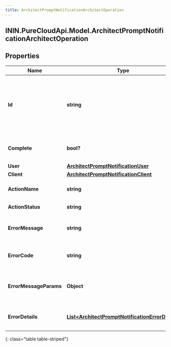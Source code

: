 ```yaml
---
title: ArchitectPromptNotificationArchitectOperation
---
```

## ININ.PureCloudApi.Model.ArchitectPromptNotificationArchitectOperation

## Properties

|Name | Type | Description | Notes|
|------------ | ------------- | ------------- | -------------|
| **Id** | **string** | A unique identifier for this operation, as generated by the initiating client | [optional] |
| **Complete** | **bool?** | Indicates if the operation is complete | [optional] |
| **User** | [**ArchitectPromptNotificationUser**](ArchitectPromptNotificationUser.html) |  | [optional] |
| **Client** | [**ArchitectPromptNotificationClient**](ArchitectPromptNotificationClient.html) |  | [optional] |
| **ActionName** | **string** | The action being performed | [optional] |
| **ActionStatus** | **string** | The action status | [optional] |
| **ErrorMessage** | **string** | The error message, if the action failed | [optional] |
| **ErrorCode** | **string** | The error code, if the action failed | [optional] |
| **ErrorMessageParams** | **Object** | The error message params, if the action failed | [optional] |
| **ErrorDetails** | [**List&lt;ArchitectPromptNotificationErrorDetail&gt;**](ArchitectPromptNotificationErrorDetail.html) | The error details, if the action failed | [optional] |
{: class="table table-striped"}


